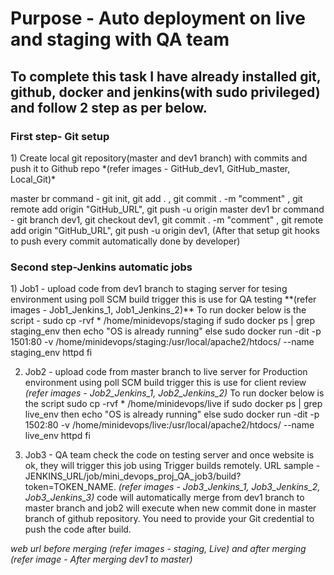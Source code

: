 <h1> Purpose - Auto deployment on live and staging with QA team </h1>

<h2> To complete this task I have already installed git, github, docker and jenkins(with sudo privileged) and follow 2 step as per below. </h2>

<h3> First step- Git setup </h3>
1) Create local git repository(master and dev1 branch) with commits and push it to Github repo
          *(refer images - GitHub_dev1, GitHub_master, Local_Git)*
          
   master br command -  git init, git add . , git commit . -m "comment" , git remote add origin "GitHub_URL", git push -u origin master
   dev1 br command -  git branch dev1, git checkout dev1, git commit . -m "comment" , git remote add origin "GitHub_URL",                                        git push -u origin dev1,
   (After that setup git hooks to push every commit automatically done by developer)
   
<h3> Second step-Jenkins automatic jobs </h3>
1) Job1 - upload code from dev1 branch to staging server for tesing environment using poll SCM build trigger
          this is use for QA testing **(refer images - Job1_Jenkins_1, Job1_Jenkins_2)**
To run docker below is the script - 
    sudo cp -rvf * /home/minidevops/staging
    if sudo docker ps | grep staging_env
    then
    echo "OS is already running"
    else
    sudo docker run -dit -p 1501:80 -v /home/minidevops/staging:/usr/local/apache2/htdocs/ --name staging_env httpd
    fi
    
2) Job2 - upload code from master branch to live server for Production environment using poll SCM build trigger
          this is use for client review *(refer images - Job2_Jenkins_1, Job2_Jenkins_2)*
To run docker below is the script
    sudo cp -rvf * /home/minidevops/live
    if sudo docker ps | grep live_env
    then
    echo "OS is already running"
    else
    sudo docker run -dit -p 1502:80 -v /home/minidevops/live:/usr/local/apache2/htdocs/ --name live_env httpd
    fi
    
3) Job3 - QA team check the code on testing server and once website is ok, they will trigger this job using Trigger builds remotely.
          URL sample - JENKINS_URL/job/mini_devops_proj_QA_job3/build?token=TOKEN_NAME.
          *(refer images - Job3_Jenkins_1, Job3_Jenkins_2, Job3_Jenkins_3)*
code will automatically merge from dev1 branch to master branch and job2 will execute when new commit done in master branch of github repository. You need to provide your Git credential to push the code after build.

*web url before merging (refer images - staging, Live)  and after merging (refer image - After merging dev1 to master)*
         
      
